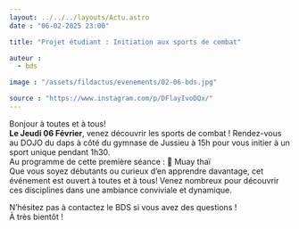 ```yaml
---
layout: ../../../layouts/Actu.astro
date : "06-02-2025 23:00"

title: "Projet étudiant : Initiation aux sports de combat"

auteur :
  - bds

image : "/assets/fildactus/evenements/02-06-bds.jpg"

source : "https://www.instagram.com/p/DFlayIvoDQx/"
---
```


Bonjour à toutes et à tous!  
__Le Jeudi 06 Février__, venez découvrir les sports de combat ! Rendez-vous au DOJO du daps à côté du gymnase de Jussieu à 15h pour vous initier à un sport unique pendant 1h30.  
Au programme de cette première séance : 🥊 Muay thaï  
Que vous soyez débutants ou curieux d’en apprendre davantage, cet événement est ouvert à toutes et à tous! Venez nombreux pour découvrir ces disciplines dans une ambiance conviviale et dynamique.

N’hésitez pas à contactez le BDS si vous avez des questions !  
À très bientôt !